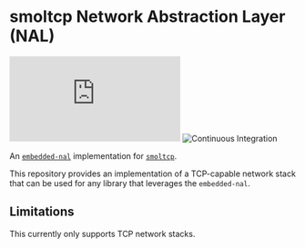 # smoltcp Network Abstraction Layer (NAL)

[![QUARTIQ Matrix Chat](https://img.shields.io/matrix/quartiq:matrix.org)](https://matrix.to/#/#quartiq:matrix.org)
![Continuous Integration](https://github.com/quartiq/smoltcp-nal/workflows/Continuous%20Integration/badge.svg)

An [`embedded-nal`](https://crates.io/crates/embedded-nal) implementation for [`smoltcp`](https://crates.io/crates/smoltcp).

This repository provides an implementation of a TCP-capable network stack that can be used for any
library that leverages the `embedded-nal`.


## Limitations

This currently only supports TCP network stacks.
